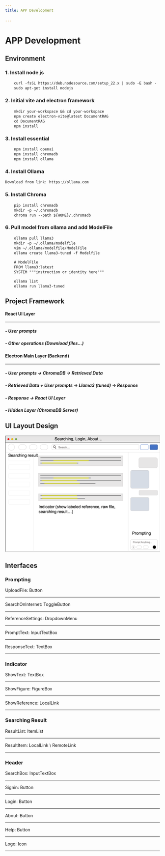 ```yaml
---
title: APP Development

---
```


APP Development
===
Environment
---
### 1. Install node js

```
    curl -fsSL https://deb.nodesource.com/setup_22.x | sudo -E bash -
    sudo apt-get install nodejs
```

### 2. Initial vite and electron framework

```
    mkdir your-workspace && cd your-workspace
    npm create electron-vite@latest DocumentRAG
    cd DocumentRAG
    npm install
```

### 3. Install essential

``` 
    npm install openai
    npm install chromadb
    npm install ollama
```

### 4. Install Ollama

    Download from link: https://ollama.com

### 5. Install Chroma
    
```
    pip install chromadb
    mkdir -p ~/.chromadb
    chroma run --path ${HOME}/.chromadb
```

### 6. Pull model from ollama and add ModelFile

```
    ollama pull llama3
    mkdir -p ~/.ollama/modelfile
    vim ~/.ollama/modelfile/ModelFile
    ollama create llama3-tuned -f Modelfile
```

``` ModelFile
    # ModelFile
    FROM llama3:latest
    SYSTEM """instruction or identity here"""
```

```
    ollama list
    ollama run llama3-tuned
```

Project Framework
---

#### React UI Layer
___
##### - User prompts
##### - Other operations (Download files...)

#### Electron Main Layer (Backend)
---
##### - User prompts -> ChromaDB -> Retrieved Data
##### - Retrieved Data + User prompts -> Llama3 (tuned) -> Response
##### - Response -> React UI Layer
##### - Hidden Layer (ChromaDB Server)

UI Layout Design
---

![alt text](./figures/Layout.png "Layout")

Interfaces
---

### Prompting

UploadFile: Button
___

SearchOnInternet: ToggleButton
___

ReferenceSettings: DropdownMenu
___

PromptText: InputTextBox
___

ResponseText: TextBox
___

### Indicator

ShowText: TextBox
___

ShowFigure: FigureBox
___

ShowReference: LocalLink
___

### Searching Result

ResultList: ItemList
___

ResultItem: LocalLink \ RemoteLink
___

### Header

SearchBox: InputTextBox
___

Signin: Button
___

Login: Button
___

About: Button
___

Help: Button
___

Logo: Icon
___